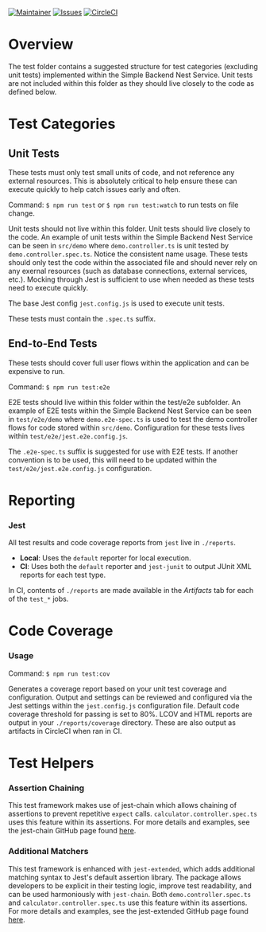 [![Maintainer](https://img.shields.io/badge/Maintainer-Test%20Tooling%20and%20Frameworks-orange)](https://procoretech.slack.com/archives/C01GMQP7TT2)
[![Issues](https://img.shields.io/badge/Issues-TTF-blue)](https://procoretech.atlassian.net/secure/RapidBoard.jspa?projectKey=TTF)
[![CircleCI](https://circleci.com/gh/procore/simple-backend-nest-service.svg?style=shield&circle-token=32223b3028829fc9b84372ed7b6f1cdc12e7b187)](https://app.circleci.com/pipelines/github/procore/simple-backend-nest-service)

# Overview

The test folder contains a suggested structure for test categories (excluding unit tests)
implemented within the Simple Backend Nest Service. Unit tests are not included within this
folder as they should live closely to the code as defined below.

# Test Categories

## Unit Tests

These tests must only test small units of code, and not reference any external resources.
This is absolutely critical to help ensure these can execute quickly to help catch issues
early and often.

Command:
`$ npm run test` or `$ npm run test:watch` to run tests on file change.

Unit tests should not live within this folder. Unit tests should live closely to the code. An
example of unit tests within the Simple Backend Nest Service can be seen in `src/demo` where
`demo.controller.ts` is unit tested by `demo.controller.spec.ts`. Notice the consistent name
usage. These tests should only test the code within the associated file and should never rely
on any exernal resources (such as database connections, external services, etc.). Mocking
through Jest is sufficient to use when needed as these tests need to execute quickly.

The base Jest config `jest.config.js` is used to execute unit tests.

These tests must contain the `.spec.ts` suffix.

## End-to-End Tests

These tests should cover full user flows within the application and can be expensive to run.

Command:
`$ npm run test:e2e`

E2E tests should live within this folder within the test/e2e subfolder. An example of E2E
tests within the Simple Backend Nest Service can be seen in `test/e2e/demo` where
`demo.e2e-spec.ts` is used to test the demo controller flows for code stored within `src/demo`.
Configuration for these tests lives within `test/e2e/jest.e2e.config.js`.

The `.e2e-spec.ts` suffix is suggested for use with E2E tests. If another convention is
to be used, this will need to be updated within the `test/e2e/jest.e2e.config.js`
configuration.

# Reporting

### Jest

All test results and code coverage reports from `jest` live in `./reports`.

* **Local**: Uses the `default` reporter for local execution.
* **CI**: Uses both the `default` reporter and `jest-junit` to output JUnit XML reports for each test type.

In CI, contents of  `./reports` are made available in the *Artifacts* tab for each of the `test_*` jobs.

# Code Coverage

### Usage

Command:
`$ npm run test:cov`

Generates a coverage report based on your unit test coverage and configuration. Output and
settings can be reviewed and configured via the Jest settings within the `jest.config.js`
configuration file. Default code coverage threshold for passing is set to 80%. LCOV and
HTML reports are output in your `./reports/coverage` directory.
These are also output as artifacts in CircleCI when ran in CI.

# Test Helpers

### Assertion Chaining

This test framework makes use of jest-chain which allows chaining of assertions to prevent
repetitive `expect` calls.
`calculator.controller.spec.ts` uses this feature within its
assertions. For more details and examples, see the jest-chain GitHub page
found [here](https://github.com/mattphillips/jest-chain).

### Additional Matchers

This test framework is enhanced with `jest-extended`, which adds additional matching syntax
to Jest's default assertion library. The package allows developers to be explicit in their
testing logic, improve test readability, and can be used harmoniously with `jest-chain`.
Both `demo.controller.spec.ts` and `calculator.controller.spec.ts` use this feature within its
assertions. For more details and examples, see the jest-extended GitHub page
found [here](https://github.com/jest-community/jest-extended).
